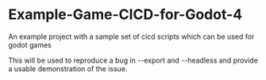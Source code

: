 # Example-Game-CICD-for-Godot-4
An example project with a sample set of cicd scripts which can be used for godot games

This will be used to reproduce a bug in --export and --headless and provide a usable demonstration of the issue.
